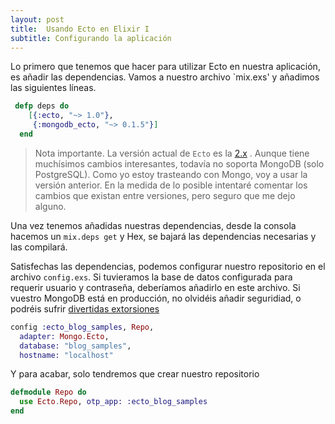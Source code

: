 ```yaml
---
layout: post
title:  Usando Ecto en Elixir I
subtitle: Configurando la aplicación 
---
```




Lo primero que tenemos que hacer para utilizar Ecto en nuestra aplicación, es añadir las dependencias. Vamos a nuestro archivo `mix.exs' y añadimos las siguientes líneas.

```elixir
 defp deps do
    [{:ecto, "~> 1.0"}, 
     {:mongodb_ecto, "~> 0.1.5"}]
  end
```

> Nota importante. La versión actual de `Ecto` es la [2.x]() . Aunque tiene muchísimos cambios interesantes, todavía no soporta MongoDB (solo PostgreSQL). Como yo estoy trasteando con Mongo, voy a usar la versión anterior. En la medida de lo posible intentaré comentar los cambios que existan entre versiones, pero seguro que me dejo alguno.

Una vez tenemos añadidas nuestras dependencias, desde la consola hacemos un `mix.deps get` y Hex, se bajará las dependencias necesarias y las compilará. 

Satisfechas las dependencias, podemos configurar nuestro repositorio en el archivo `config.exs`. Si tuvieramos la base de datos configurada para requerir usuario y contraseña, deberíamos añadirlo en este archivo. Si vuestro MongoDB está en producción, no olvidéis añadir seguridiad, o podréis sufrir [divertidas extorsiones](http://www.pcworld.com/article/3155258/security/more-than-10000-exposed-mongodb-databases-deleted-by-ransomware-groups.html)

```elixir
config :ecto_blog_samples, Repo,
  adapter: Mongo.Ecto,
  database: "blog_samples", 
  hostname: "localhost"
```

Y para acabar, solo tendremos que crear nuestro repositorio

```elixir
defmodule Repo do
  use Ecto.Repo, otp_app: :ecto_blog_samples
end
```


